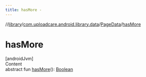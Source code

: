 ```yaml
---
title: hasMore -
---
```

//[library](../../index.md)/[com.uploadcare.android.library.data](../index.md)/[PageData](index.md)/[hasMore](has-more.md)



# hasMore  
[androidJvm]  
Content  
abstract fun [hasMore](has-more.md)(): [Boolean](https://kotlinlang.org/api/latest/jvm/stdlib/kotlin/-boolean/index.html)  



